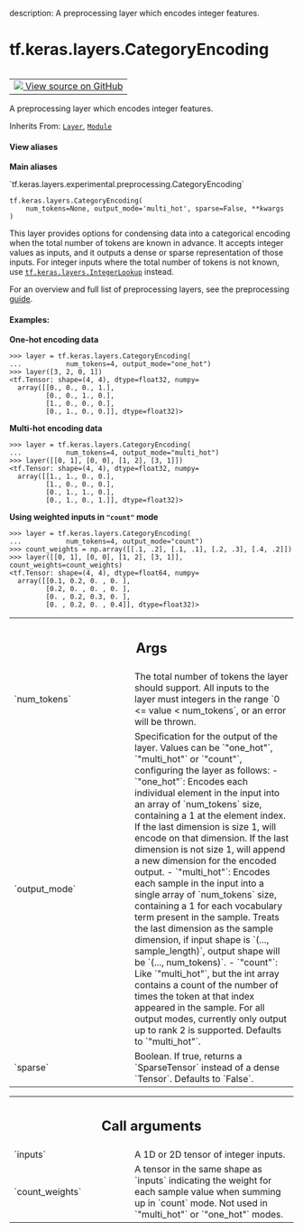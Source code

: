 description: A preprocessing layer which encodes integer features.

<div itemscope itemtype="http://developers.google.com/ReferenceObject">
<meta itemprop="name" content="tf.keras.layers.CategoryEncoding" />
<meta itemprop="path" content="Stable" />
<meta itemprop="property" content="__init__"/>
</div>

# tf.keras.layers.CategoryEncoding

<!-- Insert buttons and diff -->

<table class="tfo-notebook-buttons tfo-api nocontent" align="left">
<td>
  <a target="_blank" href="https://github.com/keras-team/keras/tree/v2.15.0/keras/layers/preprocessing/category_encoding.py#L36-L231">
    <img src="https://www.tensorflow.org/images/GitHub-Mark-32px.png" />
    View source on GitHub
  </a>
</td>
</table>



A preprocessing layer which encodes integer features.

Inherits From: [`Layer`](../../../tf/keras/layers/Layer.md), [`Module`](../../../tf/Module.md)

<section class="expandable">
  <h4 class="showalways">View aliases</h4>
  <p>
<b>Main aliases</b>
<p>`tf.keras.layers.experimental.preprocessing.CategoryEncoding`</p>
</p>
</section>

<pre class="devsite-click-to-copy prettyprint lang-py tfo-signature-link">
<code>tf.keras.layers.CategoryEncoding(
    num_tokens=None, output_mode=&#x27;multi_hot&#x27;, sparse=False, **kwargs
)
</code></pre>



<!-- Placeholder for "Used in" -->

This layer provides options for condensing data into a categorical encoding
when the total number of tokens are known in advance. It accepts integer
values as inputs, and it outputs a dense or sparse representation of those
inputs. For integer inputs where the total number of tokens is not known,
use <a href="../../../tf/keras/layers/IntegerLookup.md"><code>tf.keras.layers.IntegerLookup</code></a> instead.

For an overview and full list of preprocessing layers, see the preprocessing
[guide](https://www.tensorflow.org/guide/keras/preprocessing_layers).

#### Examples:



**One-hot encoding data**

```
>>> layer = tf.keras.layers.CategoryEncoding(
...           num_tokens=4, output_mode="one_hot")
>>> layer([3, 2, 0, 1])
<tf.Tensor: shape=(4, 4), dtype=float32, numpy=
  array([[0., 0., 0., 1.],
         [0., 0., 1., 0.],
         [1., 0., 0., 0.],
         [0., 1., 0., 0.]], dtype=float32)>
```

**Multi-hot encoding data**

```
>>> layer = tf.keras.layers.CategoryEncoding(
...           num_tokens=4, output_mode="multi_hot")
>>> layer([[0, 1], [0, 0], [1, 2], [3, 1]])
<tf.Tensor: shape=(4, 4), dtype=float32, numpy=
  array([[1., 1., 0., 0.],
         [1., 0., 0., 0.],
         [0., 1., 1., 0.],
         [0., 1., 0., 1.]], dtype=float32)>
```

**Using weighted inputs in `"count"` mode**

```
>>> layer = tf.keras.layers.CategoryEncoding(
...           num_tokens=4, output_mode="count")
>>> count_weights = np.array([[.1, .2], [.1, .1], [.2, .3], [.4, .2]])
>>> layer([[0, 1], [0, 0], [1, 2], [3, 1]], count_weights=count_weights)
<tf.Tensor: shape=(4, 4), dtype=float64, numpy=
  array([[0.1, 0.2, 0. , 0. ],
         [0.2, 0. , 0. , 0. ],
         [0. , 0.2, 0.3, 0. ],
         [0. , 0.2, 0. , 0.4]], dtype=float32)>
```

<!-- Tabular view -->
 <table class="responsive fixed orange">
<colgroup><col width="214px"><col></colgroup>
<tr><th colspan="2"><h2 class="add-link">Args</h2></th></tr>

<tr>
<td>
`num_tokens`<a id="num_tokens"></a>
</td>
<td>
The total number of tokens the layer should support. All
inputs to the layer must integers in the range `0 <= value <
num_tokens`, or an error will be thrown.
</td>
</tr><tr>
<td>
`output_mode`<a id="output_mode"></a>
</td>
<td>
Specification for the output of the layer.
Values can be `"one_hot"`, `"multi_hot"` or
`"count"`, configuring the layer as follows:
  - `"one_hot"`: Encodes each individual element in the input into an
    array of `num_tokens` size, containing a 1 at the element index. If
    the last dimension is size 1, will encode on that dimension. If the
    last dimension is not size 1, will append a new dimension for the
    encoded output.
  - `"multi_hot"`: Encodes each sample in the input into a single array
    of `num_tokens` size, containing a 1 for each vocabulary term
    present in the sample. Treats the last dimension as the sample
    dimension, if input shape is `(..., sample_length)`, output shape
    will be `(..., num_tokens)`.
  - `"count"`: Like `"multi_hot"`, but the int array contains a count of
    the number of times the token at that index appeared in the sample.
For all output modes, currently only output up to rank 2 is supported.
Defaults to `"multi_hot"`.
</td>
</tr><tr>
<td>
`sparse`<a id="sparse"></a>
</td>
<td>
Boolean. If true, returns a `SparseTensor` instead of a dense
`Tensor`. Defaults to `False`.
</td>
</tr>
</table>



<!-- Tabular view -->
 <table class="responsive fixed orange">
<colgroup><col width="214px"><col></colgroup>
<tr><th colspan="2"><h2 class="add-link">Call arguments</h2></th></tr>

<tr>
<td>
`inputs`<a id="inputs"></a>
</td>
<td>
A 1D or 2D tensor of integer inputs.
</td>
</tr><tr>
<td>
`count_weights`<a id="count_weights"></a>
</td>
<td>
A tensor in the same shape as `inputs` indicating the
weight for each sample value when summing up in `count` mode. Not used
in `"multi_hot"` or `"one_hot"` modes.
</td>
</tr>
</table>



